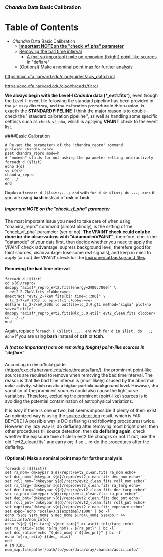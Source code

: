 ### _Chandra_ Data Basic Calibration

Table of Contents
=================

* [<em>Chandra</em> Data Basic Calibration](#chandra-data-basic-calibration)
    * [<strong>Important NOTE on the "check\_vf\_pha" parameter</strong>](#important-note-on-the-check_vf_pha-parameter)
  * [Removing the bad time interval](#removing-the-bad-time-interval)
    * [A (not so important) note on removing (bright) point\-like sources in "deflare"](#a-not-so-important-note-on-removing-bright-point-like-sources-in-deflare)
  * [(Optional) Make a nominal point map for further analysis](#optional-make-a-nominal-point-map-for-further-analysis)

https://cxc.cfa.harvard.edu/ciao/guides/acis_data.html

<u>https://cxc.cfa.harvard.edu/ciao/threads/flare/</u> 

**We always begin with the  Level-I _Chandra_ data (\*_evt1.fits\*),** even though the Level-II event file following the standard pipeline has been provided in the ``primary`` directory, and the calibration procedure in this session, is exactly the **STANDARD PIPELINE**! I think the major reason is to double-check the ''standard calibration pipeline'', as well as handling some specific settings such as ``check_vf_pha``, which is applying **VFAINT** check to the event list. 

####Basic Calibration

```shell
# Re-set the parameters of the "chandra_repro" command
punlearn chandra_repro
pset chandra_repro mode=h
# "mode=h" stands for not asking the parameter setting interactively
foreach d ($list)
echo ${d}
cd ${d}/
chandra_repro
cd ../
end
```

Replace ``foreach d ($list);...; end`` with ``for d in $list; do ...; done`` if  you are using **bash** instead of **csh** or **tcsh**.

##### **Important NOTE on the "check_vf_pha" parameter**

The most important issue you need to take care of when using "chandra_repro" command (almost blindly), is the setting of the "check_vf_pha" parameter (yer or no). **The VFAINT check could only be done for the observations with "datamode=VFAINT"**, therefore, check the "datamode" of your data first, then decide whether you need to apply the VFAINT check (advantage: supress background level, therefore good for faint sources, disadvantage: lose some real signals), and keep in mind to apply (or not) the VFAINT check for the [instrumental background files](./4.background.md).

#### Removing the bad time interval

```shell
foreach d ($list)
cd ${d}/repro/
dmcopy "acisf*_repro_evt2.fits[energy=2000:7000]" \
  evt2_2-7keV.fits clobber=yes
dmextract "evt2_2-7keV.fits[bin time=::200]" \
  lc_2-7keV_200s.lc opt=ltc1 clobber=yes
deflare lc_2-7keV_200s.lc outfile=lc_3.0.gti method="sigma" plot=no save="lcfile"
dmcopy "acisf*_repro_evt2.fits[@lc_3.0.gti]" evt2_clean.fits clobber+
cd ../../
end
```

Again, replace ``foreach d ($list);...; end`` with ``for d in $list; do ...; done`` if  you are using **bash** instead of **csh** or **tcsh**.

##### A (not so important) note on removing (bright) point-like sources in "deflare"

According to the official guide (https://cxc.cfa.harvard.edu/ciao/threads/flare/), the prominent point-like sources are required to remove when removing the bad time interval. The reason is that the bad time interval is (most likely) caused by the abnormal solar activity, which results a higher particle background level. However, the variation of the prominent sources could also cause the lightcurve variations. Therefore, excluding the prominent (point-like) sources is to avoiding the potential contamination of astrophysical variations.

It is easy if there is one or two, but seems impossible if plenty of them exist. An optimized way is using the [source detection](./soudet.md) result, which is FAR BEYOND! A possible way is DO deflaring (and following procedures) twice. However, my lazy way is, do deflaring after removing most bright ones, then other procedures till source detection, then **do deflaring again**, check whether the expsoure time of clean evt2 file changes or not. If not, use the old "evt2_clean.fits" and carry on; if so... re-do the procedures after the deflaring.

#### (Optional) Make a nominal point map for further analysis

```shell
foreach d (${list})
set ra_nom=`dmkeypar ${d}/repro/evt2_clean.fits ra_nom echo+`
set dec_nom=`dmkeypar ${d}/repro/evt2_clean.fits dec_nom echo+`
set roll_nom=`dmkeypar ${d}/repro/evt2_clean.fits roll_nom echo+`
set ra_targ=`dmkeypar ${d}/repro/evt2_clean.fits ra_targ echo+`
set dec_targ=`dmkeypar ${d}/repro/evt2_clean.fits dec_targ echo+`
set ra_pnt=`dmkeypar ${d}/repro/evt2_clean.fits ra_pnt echo+`
set dec_pnt=`dmkeypar ${d}/repro/evt2_clean.fits dec_pnt echo+`
set roll_pnt=`dmkeypar ${d}/repro/evt2_clean.fits roll_pnt echo+`
set exptime=`dmkeypar ${d}/repro/evt2_clean.fits exposure echo+`
set expo=`echo "scale=3;${exptime}/1000" | bc -l`
echo "${d} ${ra_nom} ${dec_nom} ${roll_nom} ${expo}" >> ascii.info/nom_infor
echo "${d} ${ra_targ} ${dec_targ}" >> ascii.info/targ_infor
set ra_ratio=`echo "${ra_nom} / ${ra_pnt}" | bc -l`
set dec_ratio=`echo "${dec_nom} / ${dec_pnt}" | bc -l`
echo "${ra_ratio} ${dec_ratio}"
end
# IN XIDL
nom_map,filepath='/path/to/your/data/xray/chandra/ascii.info/'
```

